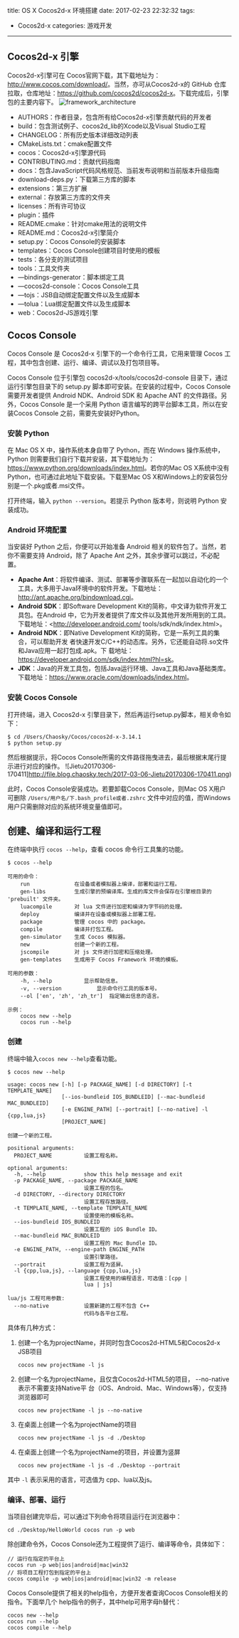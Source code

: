 title: OS X Cocos2d-x 环境搭建
date: 2017-02-23 22:32:32
tags:
- Cocos2d-x
categories: 游戏开发
---

## Cocos2d-x 引擎

Cocos2d-x引擎可在 Cocos官网下载，其下载地址为：<http://www.cocos.com/download/>。当然，亦可从Cocos2d-x的 GitHub 仓库拉取，仓库地址：<https://github.com/cocos2d/cocos2d-x>。下载完成后，引擎包的主要内容下。
![framework_architecture](http://file.blog.chaosky.tech/2017-03-06-framework_architecture.jpg)


* AUTHORS：作者目录，包含所有给Cocos2d-x引擎贡献代码的开发者
* build：包含测试例子、cocos2d_lib的Xcode以及Visual Studio工程
* CHANGELOG：所有历史版本详细改动列表
* CMakeLists.txt：cmake配置文件
* cocos：Cocos2d-x引擎源代码
* CONTRIBUTING.md：贡献代码指南
* docs：包含JavaScript代码风格规范、当前发布说明和当前版本升级指南
* download-deps.py：下载第三方库的脚本
* extensions：第三方扩展
* external：存放第三方库的文件夹
* licenses：所有许可协议
* plugin：插件
* README.cmake：针对cmake用法的说明文件
* README.md：Cocos2d-x引擎简介
* setup.py：Cocos Console的安装脚本
* templates：Cocos Console创建项目时使用的模板
* tests：各分支的测试项目
* tools：工具文件夹
* —bindings-generator：脚本绑定工具
* —cocos2d-console：Cocos Console工具
* —tojs：JSB自动绑定配置文件以及生成脚本
* —tolua：Lua绑定配置文件以及生成脚本
* web：Cocos2d-JS游戏引擎

<!-- more -->

## Cocos Console

Cocos Console 是 Cocos2d-x 引擎下的一个命令行工具，它用来管理 Cocos 工程，其中包含创建、运行、编译、调试以及打包项目等。

Cocos Console 位于引擎包 cocos2d-x/tools/cocos2d-console 目录下，通过运行引擎包目录下的 setup.py 脚本即可安装。在安装的过程中，Cocos Console 需要开发者提供 Android NDK、Android SDK 和 Apache ANT 的文件路径。另外，Cocos Console 是一个采用 Python 语言编写的跨平台脚本工具，所以在安装Cocos Console 之前，需要先安装好Python。

### 安装 Python

在 Mac OS X 中，操作系统本身自带了 Python，而在 Windows 操作系统中，Python 则需要我们自行下载并安装，其下载地址为：<https://www.python.org/downloads/index.html>。若你的Mac OS X系统中没有Python，也可通过此地址下载安装。下载至Mac OS X和Windows上的安装包分别是一个.pkg或者.msi文件。

打开终端，输入 `python --version`。若提示 Python 版本号，则说明 Python 安装成功。

### Android 环境配置

当安装好 Python 之后，你便可以开始准备 Android 相关的软件包了。当然，若你不需要支持 Android，除了 Apache Ant 之外，其余步骤可以跳过，不必配置。

* **Apache Ant**：将软件编译、测试、部署等步骤联系在一起加以自动化的一个工具，大多用于Java环境中的软件开发。下载地址：<http://ant.apache.org/bindownload.cgi>。
* **Android SDK**：即Software Development Kit的简称，中文译为软件开发工具包。在Android 中，它为开发者提供了库文件以及其他开发所用到的工具。下载地址：<http://developer.android.com/ tools/sdk/ndk/index.html>。
* **Android NDK**：即Native Development Kit的简称，它是一系列工具的集合，可以帮助开发 者快速开发C/C++的动态库。另外，它还能自动将.so文件和Java应用一起打包成.apk。下 载地址：<https://developer.android.com/sdk/index.html?hl=sk>。
* **JDK**：Java的开发工具包，包括Java运行环境、Java工具和Java基础类库。下载地址：<https://www.oracle.com/downloads/index.html>。

### 安装 Cocos Console

打开终端，进入 Cocos2d-x 引擎目录下，然后再运行setup.py脚本，相关命令如下：

```
$ cd /Users/Chaosky/Cocos/cocos2d-x-3.14.1
$ python setup.py
```

然后根据提示，将Cocos Console所需的文件路径拖曳进去，最后根据末尾行提示进行对应的操作。
![Jietu20170306-170411]http://file.blog.chaosky.tech/2017-03-06-Jietu20170306-170411.png)

此时，Cocos Console安装成功。若要卸载Cocos Console，则Mac OS X用户可删除 `/Users/用户名/下.bash_profile或者.zshrc` 文件中对应的值，而Windows用户只需删除对应的系统环境变量值即可。

## 创建、编译和运行工程

在终端中执行 `cocos --help`，查看 cocos 命令行工具集的功能。

```
$ cocos --help

可用的命令：
	run              在设备或者模拟器上编译，部署和运行工程。
	gen-libs         生成引擎的预编译库。生成的库文件会保存在引擎根目录的 'prebuilt' 文件夹。
	luacompile       对 lua 文件进行加密和编译为字节码的处理。
	deploy           编译并在设备或模拟器上部署工程。
	package          管理 cocos 中的 package。
	compile          编译并打包工程。
	gen-simulator    生成 Cocos 模拟器。
	new              创建一个新的工程。
	jscompile        对 js 文件进行加密和压缩处理。
	gen-templates    生成用于 Cocos Framework 环境的模板。

可用的参数：
	-h, --help			显示帮助信息。
	-v, --version			显示命令行工具的版本号。
	--ol ['en', 'zh', 'zh_tr']	指定输出信息的语言。

示例：
	cocos new --help
	cocos run --help
```

### 创建

终端中输入`cocos new --help`查看功能。

```
$ cocos new --help

usage: cocos new [-h] [-p PACKAGE_NAME] [-d DIRECTORY] [-t TEMPLATE_NAME]
                 [--ios-bundleid IOS_BUNDLEID] [--mac-bundleid MAC_BUNDLEID]
                 [-e ENGINE_PATH] [--portrait] [--no-native] -l {cpp,lua,js}
                 [PROJECT_NAME]

创建一个新的工程。

positional arguments:
  PROJECT_NAME          设置工程名称。

optional arguments:
  -h, --help            show this help message and exit
  -p PACKAGE_NAME, --package PACKAGE_NAME
                        设置工程的包名。
  -d DIRECTORY, --directory DIRECTORY
                        设置工程存放路径。
  -t TEMPLATE_NAME, --template TEMPLATE_NAME
                        设置使用的模板名称。
  --ios-bundleid IOS_BUNDLEID
                        设置工程的 iOS Bundle ID。
  --mac-bundleid MAC_BUNDLEID
                        设置工程的 Mac Bundle ID。
  -e ENGINE_PATH, --engine-path ENGINE_PATH
                        设置引擎路径。
  --portrait            设置工程为竖屏。
  -l {cpp,lua,js}, --language {cpp,lua,js}
                        设置工程使用的编程语言，可选值：[cpp |
                        lua | js]

lua/js 工程可用参数:
  --no-native           设置新建的工程不包含 C++
                        代码与各平台工程。
```

具体有几种方式：

1. 创建一个名为projectName，并同时包含Cocos2d-HTML5和Cocos2d-x JSB项目

	```
	cocos new projectName -l js
	```
	
2. 创建一个名为projectName，且仅含Cocos2d-HTML5的项目， --no-native表示不需要支持Native平 台（iOS、Android、Mac、Windows等），仅支持浏览器即可
	
	```
	cocos new projectName -l js --no-native
	```
	
3. 在桌面上创建一个名为projectName的项目
	
	```
	cocos new projectName -l js -d ./Desktop
	```
	
4. 在桌面上创建一个名为projectName的项目，并设置为竖屏
	
	```
	cocos new projectName -l js -d ./Desktop --portrait
 	```
 	
 其中 `-l` 表示采用的语言，可选值为 cpp、lua以及js。
 
### 编译、部署、运行
 
当项目创建完毕后，可以通过下列命令将项目运行在浏览器中：

```
cd ./Desktop/HelloWorld cocos run -p web
```

除创建命令外，Cocos Console还为工程提供了运行、编译等命令，具体如下：

```
// 运行在指定的平台上
cocos run -p web|ios|android|mac|win32
// 将项目工程打包到指定的平台上
cocos compile -p web|ios|android|mac|win32 -m release
```

Cocos Console提供了相关的help指令，方便开发者查询Cocos Console相关的指令。下面举几个 help指令的例子，其中help可用字母h替代：

```
cocos new --help
cocos run --help
cocos compile --help
```
 
 

